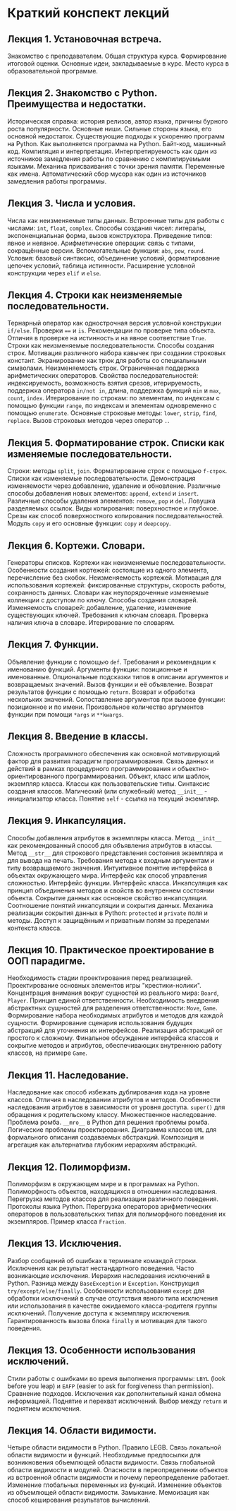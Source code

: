# Краткий конспект лекций

## Лекция 1. Установочная встреча.

Знакомство с преподавателем. Общая структура курса. Формирование итоговой оценки. Основные идеи, закладываемые в
курс. Место курса в образовательной программе.

## Лекция 2. Знакомство с Python. Преимущества и недостатки.

Историческая справка: история релизов, автор языка, причины бурного роста популярности. 
Основные ниши. Сильные стороны языка, его основной недостаток.
Существующие подходы к ускорению программ на Python. Как выполняется программа на Python.
Байт-код, машинный код. Компиляция и интерпретация.
Интерпретируемость как один из источников замедления работы по сравнению с 
компилируемыми языками. Механика присваивания с точки зрения памяти. Переменные как имена.
Автоматический сбор мусора как один из источников замедления работы программы.

## Лекция 3. Числа и условия.

Числа как неизменяемые типы данных. Встроенные типы для работы с числами: `int`, `float`, `complex`.
Способы создания чисел: литералы, экспоненциальная форма, вызов конструктора. 
Приведение типов: явное и неявное. Арифметические операции:
связь с типами, сокращённые версии. Вспомогательные функции: `abs`, `pow`, `round`. Условия: базовый синтаксис,
объединение условий, форматирование цепочек условий, таблица истинности. Расширение условной конструкции через
`elif` и `else`.

## Лекция 4. Строки как неизменяемые последовательности.

Тернарный оператор как однострочная версия условной конструкции `if/else`. Проверки `==` и `is`. 
Рекомендации по проверке типа объекта. Отличия в проверке на истинность и на явное соответствие `True`.
Строки как неизменяемые последовательности. Способы создания строк. Мотивация различного набора кавычек при 
создании строковых констант. Экранирование как трюк для работы со специальными символами. Неизменяемость строк.
Ограниченная поддержка арифметических операторов. Свойства последовательностей: индексируемость, возможность взятия
срезов, итерируемость, поддержка оператора `in/not in`, длина, поддержка функций `min` и `max`, `count`, `index`. 
Итерирование по строкам: по элементам, по индексам с помощью функции `range`, по индексам и элементам одновременно
с помощью `enumerate`. Основные строковые методы: `lower`, `strip`, `find`, `replace`. Вызов строковых методов 
через оператор `.`.

## Лекция 5. Форматирование строк. Списки как изменяемые последовательности.

Строки: методы `split`, `join`. Форматирование строк с помощью `f-строк`. Списки как изменяемые последовательности.
Демонстрация изменяемости через добавление, удаление и обновление. Различные способы добавления новых элементов:
`append`, `extend` и `insert`. Различные способы удаления элементов: `remove`, `pop` и `del`.
Ловушка разделяемых ссылок. Виды копирования: поверхностное и глубокое. Срезы как способ поверхностного копирования 
последовательностей. Модуль `copy` и его основные функции: `copy` и `deepcopy`.

## Лекция 6. Кортежи. Словари.

Генераторы списков. Кортежи как неизменяемые последовательности. Особенности создания кортежей: состоящие из 
одного элемента, перечисление без скобок. Неизменяемость кортежей. Мотивация для использования кортежей: фиксированные
структуры, скорость работы, сохранность данных. Словари как неупорядоченные изменяемые коллекции с доступом по ключу.
Способы создания словарей. Изменяемость словарей: добавление, удаление, изменение существующих ключей. 
Требования к ключам словаря. Проверка наличия ключа в словаре. Итерирование по словарям.

## Лекция 7. Функции.

Объявление функции с помощью  `def`. Требования и рекомендации к именованию функций. 
Аргументы функции: позиционные и именованные.
Опциональные подсказки типов в описании аргументов и возвращаемых значений. Вызов функции и её объявление.
Возврат результатов функции с помощью `return`. Возврат и обработка нескольких значений. Сопоставление
аргументов при вызове функции: позиционное и по имени. Произвольное количество аргументов функции при 
помощи `*args` и `**kwargs`.

## Лекция 8. Введение в классы.

Сложность программного обеспечения как основной мотивирующий фактор для развития парадигм программирования.
Связь данных и действий в рамках процедурного программирования и объектно-ориентированного
программирования. Объект, класс или шаблон, экземпляр класса. 
Классы как пользовательские типы. Синтаксис создания классов. 
Магический (или служебный) метод `__init__` - инициализатор класса. Понятие `self` - ссылка на текущий
экземпляр.

## Лекция 9. Инкапсуляция.

Способы добавления атрибутов в экземпляры класса. Метод `__init__` как рекомендованный способ для 
объявления атрибутов в классы. 
Метод `__str__` для строкового представления состояния экземпляра и для вывода на печать. Требования метода 
к входным аргументам и типу возвращаемого значения.
Интуитивное понятие интерфейса в объектах окружающего мира. Интерфейс как способ управления
сложностью. Интерфейс функции. Интерфейс класса. Инкапсуляция как принцип объединения методов и свойств во
внутреннем состоянии объекта. Сокрытие данных как основное свойство инкапсуляции. Соотношение понятий
инкапсуляции и сокрытия данных. Механика реализации сокрытия данных в Python: `protected` и `private` поля и
методы. Доступ к защищённым и приватным полям за пределами контекста класса. 

## Лекция 10. Практическое проектирование в ООП парадигме.

Необходимость стадии проектирования перед реализацией. Проектирование основных элементов игры "крестики-нолики".
Концентрация внимания вокруг сущностей из реального мира: `Board`, `Player`. Принцип единой ответственности.
Необходимость внедрения абстрактных сущностей для разделения ответственности: `Move`, 
`Game`.  Формирование набора необходимых атрибутов и методов для каждой сущности. Формирование сценария использования будущих абстракций для 
уточнения их интерфейсов. Реализация абстракций от простого к сложному. Финальное обсуждение интерфейса классов
и сокрытие методов и атрибутов, обеспечивающих внутреннюю работу классов, на примере `Game`. 

## Лекция 11. Наследование.

Наследование как способ избежать дублирования кода на уровне классов. Отличия в наследовании атрибутов и методов.
Особенности наследования атрибутов в зависимости от уровня доступа. `super()` для обращения к родительскому
классу. Множественное наследование. Проблема ромба. 
`__mro__` в Python для решения проблемы ромба. Логические проблемы проектирования. Диаграмма классов `UML` для
формального описания создаваемых абстракций. Композиция и агрегация как альтернатива глубоким иерархиям абстракций.

## Лекция 12. Полиморфизм.

Полиморфизм в окружающем мире и в программах на Python. Полиморфность объектов, находящихся в отношении наследования.
Перегрузка методов классов для реализации различного поведения. Протоколы языка Python. Перегрузка операторов
арифметических операторов в пользовательских типах для полиморфного поведения их экземпляров. 
Пример класса `Fraction`.

## Лекция 13. Исключения.

Разбор сообщений об ошибках в терминале командой строки. Исключения как результат
нестандартного поведения. Часто возникающие исключения. Иерархия наследования 
исключений в Python. Разница между `BaseException` и `Exception`. Конструкция
`try/except/else/finally`. Особенности использования `except` для обработки
исключений в случае отсутствия явного типа исключения или использования 
в качестве ожидаемого класса-родителя группы исключений. Получение доступа к
экземпляру исключения. Гарантированность вызова блока `finally` и мотивация
для такого поведения.

## Лекция 13. Особенности использования исключений.

Стили работы с ошибками во время выполнения программы: `LBYL` (look before you leap) 
и `EAFP` (easier to ask for forgiveness than permission). Сравнение подходов.
Исключения как дополнительный канал обмена информацией. Поднятие и перехват исключений.
Выбор между `return` и поднятием исключения. 

## Лекция 14. Области видимости.

Четыре области видимости в Python. Правило LEGB. Связь локальной области видимости и функций. 
Необходимые предпосылки
для возникновения объемлющей области видимости. Связь глобальной области видимости и модулей. 
Опасности в переопределении объектов из встроенной области видимости и почему переопределение работает.
Изменение глобальных переменных из функций. Изменение объектов из объемлющей области видимости.
Замыкание. Мемоизация как способ кеширования результатов вычислений. 
